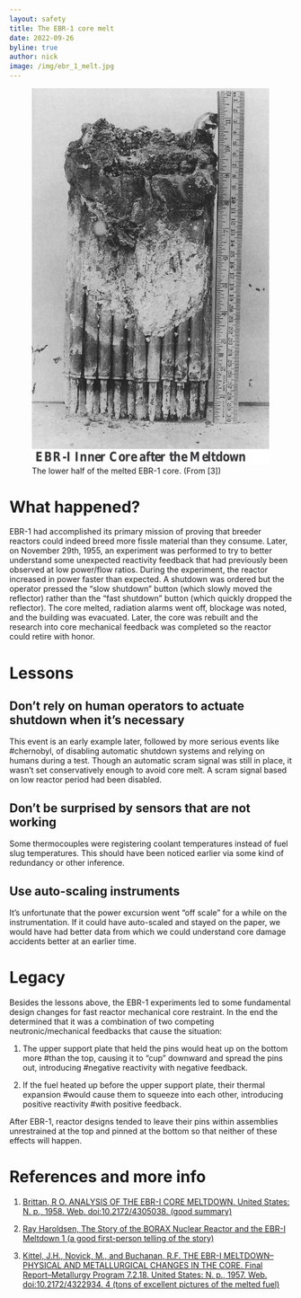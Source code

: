```yaml
---
layout: safety
title: The EBR-1 core melt
date: 2022-09-26
byline: true
author: nick
image: /img/ebr_1_melt.jpg
---
```


<div class="row">
<div class="col-md-8" markdown="1">
<figure class="figure float-end w-25">
<a href="/img/ebr_1_melt.jpg"><img class="figure-img img-fluid rounded"
src="/img/ebr_1_melt.jpg"  alt="Picture of the melted nuclear core of the Experimental Breeder Reactor-1"/></a> 
<figcaption class="figure-caption">The lower half of the melted EBR-1 core. (From [3])</figcaption>
</figure>

# What happened?

EBR-1 had accomplished its primary mission of proving that breeder reactors
could indeed breed more fissle material than they consume. Later, on November
29th, 1955, an experiment was performed to try to better understand some
unexpected reactivity feedback that had previously been observed at low
power/flow ratios. During the experiment, the reactor increased in power faster
than expected. A shutdown was ordered but the operator pressed the “slow
shutdown” button (which slowly moved the reflector) rather than the “fast
shutdown” button (which quickly dropped the reflector). The core melted,
radiation alarms went off, blockage was noted, and the building was evacuated.
Later, the core was rebuilt and the research into core mechanical feedback was
completed so the reactor could retire with honor.


# Lessons

## Don’t rely on human operators to actuate shutdown when it’s necessary

This event is an early example later, followed by more serious events like
#chernobyl, of disabling automatic shutdown systems and relying on humans during
a test. Though an automatic scram signal was still in place, it wasn’t set
conservatively enough to avoid core melt. A scram signal based on low reactor
period had been disabled.

## Don’t be surprised by sensors that are not working

Some thermocouples were registering coolant temperatures instead of fuel slug
temperatures. This should have been noticed earlier via some kind of redundancy
or other inference.

## Use auto-scaling instruments

It’s unfortunate that the power excursion went “off scale” for a while on the
instrumentation. If it could have auto-scaled and stayed on the paper, we would
have had better data from which we could understand core damage accidents better
at an earlier time.  

# Legacy

Besides the lessons above, the EBR-1 experiments led to some fundamental design
changes for fast reactor mechanical core restraint. In the end the determined
that it was a combination of two competing neutronic/mechanical feedbacks that
cause the situation:

1. The upper support plate that held the pins would heat up on the bottom more
#than the top, causing it to “cup” downward and spread the pins out, introducing
#negative reactivity with negative feedback.

2. If the fuel heated up before the upper support plate, their thermal expansion
#would cause them to squeeze into each other, introducing positive reactivity
#with positive feedback.

After EBR-1, reactor designs tended to leave their pins within assemblies
unrestrained at the top and pinned at the bottom so that neither of these
effects will happen.


# References and more info

1. [Brittan, R O. ANALYSIS OF THE EBR-I CORE MELTDOWN. United States: N. p., 1958. Web. doi:10.2172/4305038. (good summary)](https://www.osti.gov/biblio/4305038/)

2. [Ray Haroldsen, The Story of the BORAX Nuclear Reactor and the EBR-I Meltdown 1 (a good first-person telling of the story)](https://www.ne.anl.gov/pdfs/reactors/Story-of-BORAX-Reactor-by-Ray-Haroldsen-v2.pdf)

3. [Kittel, J.H., Novick, M., and Buchanan, R.F. THE EBR-I MELTDOWN–PHYSICAL AND METALLURGICAL CHANGES IN THE CORE. Final Report–Metallurgy Program 7.2.18. United States: N. p., 1957. Web. doi:10.2172/4322934. 4 (tons of excellent pictures of the melted fuel)](https://www.osti.gov/biblio/4322934-ebr-meltdown-physical-metallurgical-changes-core-final-report-metallurgy-program#)



</div>
</div>